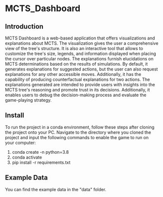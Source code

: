 # MCTS_Dashboard

## Introduction
MCTS Dashboard is a web-based application that offers visualizations and explanations about MCTS. The visualization gives the user a comprehensive view of the tree's structure. It is also an interactive tool that allows to customize the tree's size, legends, and information displayed when placing the cursor over particular nodes. The explanations furnish elucidations on MCTS determinations based on the results of simulations. By default, it generates explanations for suggested actions, but the user can also request explanations for any other accessible moves. Additionally, it has the capability of producing counterfactual explanations for two actions. The explanations generated are intended to provide users with insights into the MCTS tree's reasoning and promote trust in its decisions. Additionally, it enables users to debug the decision-making process and evaluate the game-playing strategy.

## Install
To run the project in a conda environment, follow these steps after cloning the project onto your PC. Navigate to the directory where you cloned the project and input the following commands to enable the game to run on your computer:
1. conda create -n <chosen environment name> python=3.8
2. conda activate <chosen environment name>
3. pip install -r requirements.txt


## Example Data
You can find the example data in the "data" folder.

